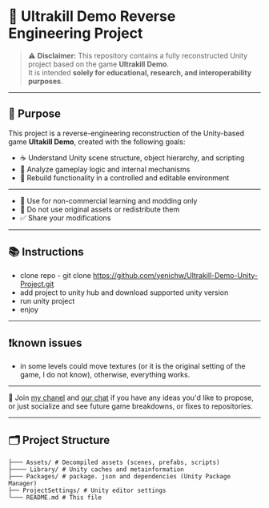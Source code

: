 # 🧩 Ultrakill Demo Reverse Engineering Project


> ⚠️ **Disclaimer:** This repository contains a fully reconstructed Unity project based on the game **Ultrakill Demo**.  
> It is intended **solely for educational, research, and interoperability purposes**.

---

## 🎯 Purpose

This project is a reverse-engineering reconstruction of the Unity-based game **Ultakill Demo**, created with the following goals:

- ☕️ Understand Unity scene structure, object hierarchy, and scripting
- 🧪 Analyze gameplay logic and internal mechanisms
- 🔧 Rebuild functionality in a controlled and editable environment

---

- 📌 Use for non-commercial learning and modding only
- 🚫 Do not use original assets or redistribute them
- ✅ Share your modifications

---

## 📚 Instructions

- clone repo - git clone https://github.com/yenichw/Ultrakill-Demo-Unity-Project.git
- add project to unity hub and download supported unity version
- run unity project
- enjoy

---

## ❗known issues

- in some levels could move textures (or it is the original setting of the game, I do not know), otherwise, everything works.

---

🧠 Join  [my chanel](https://t.me/link_executable) and [our chat](https://t.me/ytf_cmn_chat) if you have any ideas you'd like to propose, or just socialize and see future game breakdowns, or fixes to repositories.

---

## 🗂️ Project Structure

```text
├─── Assets/ # Decompiled assets (scenes, prefabs, scripts)
├──── Library/ # Unity caches and metainformation
├─── Packages/ # package. json and dependencies (Unity Package Manager)
├── ProjectSettings/ # Unity editor settings
└─── README.md # This file
